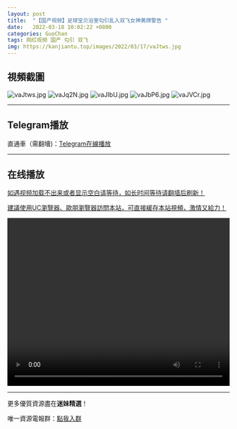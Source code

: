 ```yaml
---
layout: post
title:  "【国产视频】足球宝贝浴室勾引乱入双飞女神黄牌警告 "
date:   2022-03-18 10:02:22 +0800
categories: GuoChan
tags: 网红视频 国产 勾引 双飞
img: https://kanjiantu.top/images/2022/03/17/vaJtws.jpg
---
```



## 視頻截圖

![vaJtws.jpg](https://kanjiantu.top/images/2022/03/17/vaJtws.jpg)
![vaJq2N.jpg](https://kanjiantu.top/images/2022/03/17/vaJq2N.jpg)
![vaJIbU.jpg](https://kanjiantu.top/images/2022/03/17/vaJIbU.jpg)
![vaJbP6.jpg](https://kanjiantu.top/images/2022/03/17/vaJbP6.jpg)
![vaJVCr.jpg](https://kanjiantu.top/images/2022/03/17/vaJVCr.jpg)

* * *
## Telegram播放

直通車（需翻墻)：[Telegram在線播放](https://t.me/mimeijingxuan/163)

* * *
## 在线播放
<u>如遇视频加载不出来或者显示空白请等待，如长时间等待请翻墙后刷新！</u>

<u>建議使用UC瀏覽器、歐朋瀏覽器訪問本站，可直接緩存本站視頻，激情又給力！</u>
<center><video src="https://cdn.publer.io/uploads/tmp/1648499438-24441-0935-2748/10f06a947acfa4fc7ea9770ee5b7ee54.mp4" width="100%" height="380px" controls="controls"></video></center>

* * *
更多優質資源盡在**迷妹精選**！

唯一資源電報群：[點我入群](https://t.me/mimeijingxuan)



